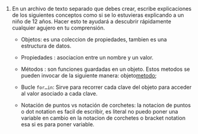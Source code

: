  1. En un archivo de texto separado que debes crear, escribe explicaciones de los siguientes conceptos como si se lo estuvieras explicando a un niño de 12 años. Hacer esto te ayudará a descubrir rápidamente cualquier agujero en tu comprensión.

	* Objetos: es una coleccion de propiedades, tambien es una estructura de datos.

	* Propiedades : asociacion entre un nombre y un valor.

	* Métodos : son funciones guardadas en un objeto. Estos metodos se pueden invocar de la siguiente manera: objeto[metodo]();

	* Bucle `for…in`: Sirve para recorrer cada clave del objeto para acceder al valor asociado a cada clave.

	* Notación de puntos vs notación de corchetes: la notacion de puntos o dot notation es facil de escribir, es literal no puedo poner una variable en cambio en la notacion de corchetes o bracket notation esa si es para poner variable.